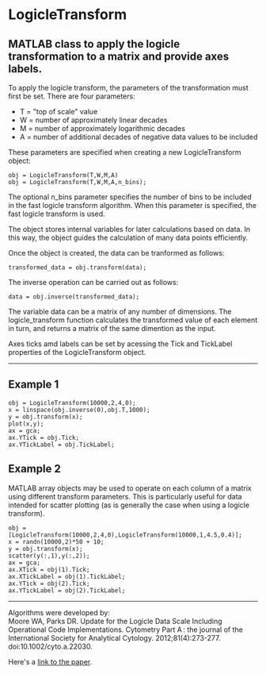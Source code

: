 # LogicleTransform

## MATLAB class to apply the logicle transformation to a matrix and provide axes labels.

To apply the logicle transform, the parameters of the transformation must first be set. There are four parameters:

* T = "top of scale" value
* W = number of approximately linear decades
* M = number of approximately logarithmic decades
* A = number of additional decades of negative data values to be included

These parameters are specified when creating a new LogicleTransform object:

`obj = LogicleTransform(T,W,M,A)`  
`obj = LogicleTransform(T,W,M,A,n_bins);`

The optional n_bins parameter specifies the number of bins to be included in the fast logicle transform algorithm. When this parameter is specified, the fast logicle transform is used.

The object stores internal variables for later calculations based on data. In this way, the object guides the calculation of many data points efficiently.

Once the object is created, the data can be tranformed as follows:

`transformed_data = obj.transform(data);`

The inverse operation can be carried out as follows:

`data = obj.inverse(transformed_data);`

The variable data can be a matrix of any number of dimensions. The logicle_transform function calculates the transformed value of each element in turn, and returns a matrix of the same dimention as the input.

Axes ticks amd labels can be set by acessing the Tick and TickLabel properties of the LogicleTransform object.

---
## Example 1

`obj = LogicleTransform(10000,2,4,0);`  
`x = linspace(obj.inverse(0),obj.T,1000);`  
`y = obj.transform(x);`  
`plot(x,y);`  
`ax = gca;`  
`ax.YTick = obj.Tick;`  
`ax.YTickLabel = obj.TickLabel;`

## Example 2
MATLAB array objects may be used to operate on each column of a matrix using different transform parameters. This is particularly useful for data intended for scatter plotting (as is generally the case when using a logicle transform).

`obj = [LogicleTransform(10000,2,4,0),LogicleTransform(10000,1,4.5,0.4)];`  
`x = randn(10000,2)*50 + 10;`  
`y = obj.transform(x);`  
`scatter(y(:,1),y(:,2));`  
`ax = gca;`  
`ax.XTick = obj(1).Tick;`  
`ax.XTickLabel = obj(1).TickLabel;`  
`ax.YTick = obj(2).Tick;`  
`ax.YTickLabel = obj(2).TickLabel;`

---
Algorithms were developed by:  
Moore WA, Parks DR. Update for the Logicle Data Scale Including Operational Code Implementations. Cytometry Part A : the journal of the International Society for Analytical Cytology. 2012;81(4):273-277. doi:10.1002/cyto.a.22030.

Here's a [link to the paper](http://www.ncbi.nlm.nih.gov/pmc/articles/PMC4761345/).
